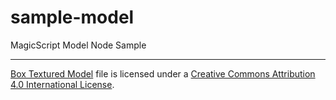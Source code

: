 # sample-model
MagicScript Model Node Sample

---

[Box Textured Model](https://github.com/KhronosGroup/glTF-Sample-Models/tree/master/2.0/BoxTextured) file is licensed under a [Creative Commons Attribution 4.0 International License](http://creativecommons.org/licenses/by/4.0/).
